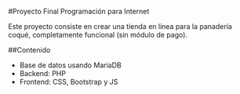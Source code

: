 #Proyecto Final Programación para Internet

Este proyecto consiste en crear una tienda en línea para la panadería coqué, completamente funcional (sin módulo de pago).

##Contenido
* Base de datos usando MariaDB
* Backend: PHP
* Frontend: CSS, Bootstrap y JS
